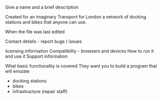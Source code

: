 Give a name and a brief description

Created for an imaginary Transport for London a network of docking stations and bikes that anyone can use.

When the file was last edited

Contact details - report bugs / issues

licensing information
Compatibility - browsers and devices
How to run it and use it
Support information

What basic functionality is covered
They want you to build a program that will emulate
- docking stations 
- bikes 
- infrastructure (repair staff)





